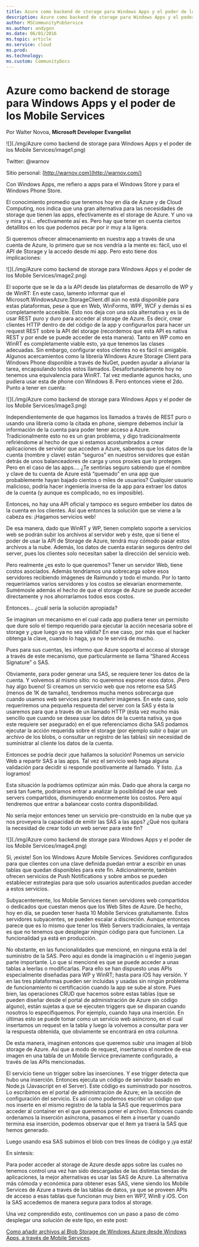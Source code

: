 ```yaml
---
title: Azure como backend de storage para Windows Apps y el poder de los Mobile Services
description: Azure como backend de storage para Windows Apps y el poder de los Mobile Services
author: MSCommunityPubService
ms.author: andygon
ms.date: 06/01/2016
ms.topic: article
ms.service: cloud
ms.prod: 
ms.technology:
ms.custom: CommunityDocs
---
```


# Azure como backend de storage para Windows Apps y el poder de los Mobile Services

Por Walter Novoa, **Microsoft Developer Evangelist**

![](./img/Azure como backend de storage para Windows Apps y el poder de los Mobile Services/image1.png)

Twitter: @warnov

Sitio personal: [http://warnov.com](http://warnov.com/)

Con Windows Apps, me refiero a apps para el Windows Store y para el
Windows Phone Store.

El conocimiento promedio que tenemos hoy en día de Azure y de Cloud
Computing, nos indica que una gran alternativa para las necesidades de
storage que tienen las apps, efectivamente es el storage de Azure. Y uno
va y mira y sí… efectivamente así es. Pero hay que tener en cuenta
ciertos detallitos en los que podemos pecar por ir muy a la ligera.

Si queremos ofrecer almacenamiento en nuestra app a través de una cuenta
de Azure, lo primero que se nos vendría a la mente es: fácil, uso el API
de Storage y la accedo desde mi app. Pero esto tiene dos implicaciones:

![](./img/Azure como backend de storage para Windows Apps y el poder de los Mobile Services/image2.png)

El soporte que se le da a la API desde las plataformas de desarrollo de
WP y de WinRT: En este caso, lamento informar que el
Microsoft.WindowsAzure.StorageClient.dll aún no está disponible para
estas plataformas, pese a que en Web, WinForms, WPF, WCF y demás sí es
completamente accesible. Esto nos deja con una sola alternativa y es la
de usar REST puro y duro para acceder al storage de Azure. Es decir,
crear clientes HTTP dentro de del código de la app y configurarlos para
hacer un request REST sobre la API del storage (recordemos que esta API
es nativa REST y por ende se puede acceder de esta manera). Tanto en WP
como en WinRT es completamente viable esto, ya que tenemos las clases
adecuadas. Sin embargo, configurar estos clientes no es fácil ni
amigable. Algunos acercamientos como la librería Windows Azure Storage
Client para Windows Phone disponible a través de NuGet, pueden ayudar a
alivianar la tarea, encapsulando todos estos llamados.
Desafortunadamente hoy no tenemos una equivalencia para WinRT. Tal vez
mediante agunos hacks, uno pudiera usar esta de phone con Windows 8.
Pero entonces viene el 2do. Punto a tener en cuenta:

![](./img/Azure como backend de storage para Windows Apps y el poder de los Mobile Services/image3.png)

Independientemente de que hagamos los llamados a través de REST puro o
usando una librería como la citada en phone, siempre debemos incluir la
información de la cuenta para poder tener acceso a Azure.
Tradicionalmente esto no es un gran problema, y digo tradicionalmente
refiriéndome al hecho de que si estamos acostumbrados a crear
aplicaciones de servidor que acceden a Azure, sabemos que los datos de
la cuenta (nombre y clave) están “seguros” en nuestros servidores que
están detrás de unos balanceadores de carga y unos proxies que lo
protegen. Pero en el caso de las apps…. ¿Te sentirías seguro sabiendo
que el nombre y clave de tu cuenta de Azure está “quemado” en una app
que probablemente hayan bajado cientos o miles de usuarios? Cualquier
usuario malicioso, podría hacer ingeniería inversa de la app para
extraer los datos de la cuenta (y aunque es complicado, no es
imposible).

Entonces, no hay una API oficial y tampoco es seguro embeber los datos
de la cuenta en los clientes. Así que entonces la solución que se viene
a la cabeza es: ¡Hagamos servicios web!

De esa manera, dado que WinRT y WP, tienen completo soporte a servicios
web se podrán subir los archivos al servidor web y éste, que sí tiene el
poder de usar la API de Storage de Azure, tendrá muy cómodo pasar estos
archivos a la nube. Además, los datos de cuenta estarán seguros dentro
del server, pues los clientes solo necesitan saber la dirección del
servicio web.

Pero realmente ¿es esto lo que queremos? Tener un servidor Web, tiene
costos asociados. Además tendríamos una sobrecarga sobre esos servidores
recibiendo imágenes de Raimundo y todo el mundo. Por lo tanto
requeriríamos varios servidores y los costos se elevarían enormemente.
Sumémosle además el hecho de que el storage de Azure se puede acceder
directamente y nos ahorraríamos todos esos costos.

Entonces… ¿cuál sería la solución apropiada?

Se imaginan un mecanismo en el cual cada app pudiera tener un permisito
que dure solo el tiempo requerido para ejecutar la acción necesaria
sobre el storage y ¿que luego ya no sea válida? En ese caso, por más que
el hacker obtenga la clave, cuando lo haga, ya no le servirá de mucho.

Pues para sus cuentas, les informo que Azure soporta el acceso al
storage a través de este mecanismo, que particularmente se llama “Shared
Access Signature” o SAS.

Obviamente, para poder generar una SAS, se requiere tener los datos de
la cuenta. Y volvemos al mismo sitio: no queremos exponer esos datos.
¡Pero hay algo bueno! Si creamos un servicio web que nos retorne esa SAS
(menos de 1K de tamaño), tendremos mucha menos sobrecarga que cuando
usamos web services para transferir imágenes. En este caso, solo
requeriremos una pequeña respuesta del server con la SAS y ésta la
usaremos para que a través de un llamado HTTP (ésta vez mucho más
sencillo que cuando se desea usar los datos de la cuenta nativa, ya que
este requiere ser asegurado) en el que referenciamos dicha SAS podamos
ejecutar la acción requerida sobre el storage (por ejemplo subir o bajar
un archivo de los blobs, o consultar un registro de las tablas) sin
necesidad de suministrar al cliente los datos de la cuenta.

Entonces se podría decir ¡que hallamos la solución! Ponemos un servicio
Web a repartir SAS a las apps. Tal vez el servicio web haga alguna
validación para decidir si responde positivamente al llamado. Y listo.
¡La logramos!

Esta situación la podríamos optimizar aún más. Dado que ahora la carga
no será tan fuerte, podríamos entrar a analizar la posibilidad de usar
web servers compartidos, disminuyendo enormemente los costos. Pero aquí
tendremos que entrar a balancear costo contra disponibilidad.

No sería mejor entonces tener un servicio pre-construido en la nube que
ya nos proveyera la capacidad de emitir las SAS a las apps? ¿Qué nos
quitara la necesidad de crear todo un web server para este fin?

![](./img/Azure como backend de storage para Windows Apps y el poder de los Mobile Services/image4.png)

Sí, ¡existe! Son los Windows Azure Mobile Services. Sevidores
configurados para que clientes con una clave definida puedan entrar a
escribir en unas tablas que quedan disponibles para este fin.
Adicionalmente, también ofrecen servicios de Push Notifications y sobre
ambos se pueden establecer estrategias para que solo usuarios
autenticados puedan acceder a estos servicios.

Subyacentemente, los Mobile Services tienen servidores web compartidos o
dedicados que cuestan menos que los Web Sites de Azure. De hecho, hoy en
día, se pueden tener hasta 10 Mobile Services gratuitamente. Estos
servidores subyacentes, se pueden escalar a discreción. Aunque entonces
parece que es lo mismo que tener los Web Servers tradicionales, la
ventaja es que no tenemos que desplegar ningún código para que
funcionen. La funcionalidad ya está en producción.

No obstante, en las funcionalidades que mencioné, en ninguna está la del
suministro de la SAS. Pero aquí es donde la imaginación u el ingenio
juegan parte importante. Lo que sí mencioné es que se puede acceder a
unas tablas a leerlas o modificarlas. Para ello se han dispuesto unas
APIs especialmente diseñadas para WP y WinRT; hasta para iOS hay
versión. Y en las tres plataformas pueden ser incluidas y usadas sin
ningún problema de funcionamiento ni certificación cuando la app se sube
al store. Pues bien, las operaciones CRUD que hacemos sobre estas tablas
(que se pueden diseñar desde el portal de administración de Azure sin
código alguno), están sujetas a que se ejecuten triggers que se disparan
cuando nosotros lo especifiquemos. Por ejemplo, cuando haya una
inserción. En últimas esto se puede tomar como un servicio web
asíncrono, en el cual insertamos un request en la tabla y luego la
volvemos a consultar para ver la respuesta obtenida, que obviamente se
encontrará en otra columna.

De esta manera, imaginen entonces que queremos subir una imagen al blob
storage de Azure. Así que a modo de request, insertamos el nombre de esa
imagen en una tabla de un Mobile Service previamente configurado, a
través de las APIs mencionadas.

El servicio tiene un trigger sobre las inserciones. Y ese trigger
detecta que hubo una inserción. Entonces ejecuta un código de servidor
basado en Node.js (Javascript en el Server). Este código es suministrado
por nosotros. Lo escribimos en el portal de administración de Azure; en
la sección de configuración del servicio. Es así como podemos escribir
un código que nos inserte en el mismo registro de la tabla la SAS que
requerimos para acceder al container en el que queremos poner el
archivo. Entonces cuando ordenamos la inserción asíncrona, pasamos el
ítem a insertar y cuando termina esa inserción, podemos observar que el
ítem ya traerá la SAS que hemos generado.

Luego usando esa SAS subimos el blob con tres líneas de código y ¡ya
está!

En síntesis:

Para poder acceder al storage de Azure desde apps sobre las cuales no
tenemos control una vez han sido descargadas de las distintas tiendas de
aplicaciones, la mejor alternativas es usar las SAS de Azure. La
alternativa más cómoda y económica para obtener esas SAS, viene siendo
los Mobile Services de Azure a través de las tablas de datos, ya que se
proveen APIs de acceso a esas tablas que funcionan muy bien en WP7, Win8
y iOS. Con la SAS accedemos de manera segura para todos al storage.

Una vez comprendido esto, continuemos con un paso a paso de cómo
desplegar una solución de este tipo, en este post:

[Como añadir archivos al Blob Storage de Windows Azure desde Windows
Apps, a través de Mobile
Services](http://blogs.msdn.com/b/warnov/archive/2012/11/10/adicionando-archivos-al-storage-de-azure-apps-con-mobile-services.aspx).




